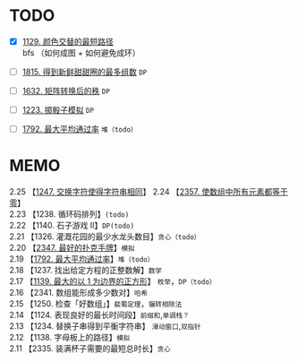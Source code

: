 
#  TODO
- [x] [1129. 颜色交替的最短路径](https://leetcode.cn/problems/shortest-path-with-alternating-colors/submissions/)  
        bfs （如何成图 + 如何避免成环）
- [ ] [1815. 得到新鲜甜甜圈的最多组数](https://leetcode.cn/problems/maximum-number-of-groups-getting-fresh-donuts/) `DP`
- [ ] [1632. 矩阵转换后的秩](https://leetcode.cn/problems/rank-transform-of-a-matrix/) `DP`
- [ ] [1223. 掷骰子模拟](https://leetcode.cn/problems/dice-roll-simulation/) `DP`  
- [ ] [1792. 最大平均通过率](https://leetcode.cn/problems/maximum-average-pass-ratio/) `堆（todo）`   


# MEMO
2.25 【[1247. 交换字符使得字符串相同](./everyday/1247.%20%E4%BA%A4%E6%8D%A2%E5%AD%97%E7%AC%A6%E4%BD%BF%E5%BE%97%E5%AD%97%E7%AC%A6%E4%B8%B2%E7%9B%B8%E5%90%8C.js)】
2.24 【[2357. 使数组中所有元素都等于零](./everyday/2357.%20%E4%BD%BF%E6%95%B0%E7%BB%84%E4%B8%AD%E6%89%80%E6%9C%89%E5%85%83%E7%B4%A0%E9%83%BD%E7%AD%89%E4%BA%8E%E9%9B%B6.js)】   
2.23 【1238. 循环码排列】`(todo)`  
2.22 【1140. 石子游戏 II】`DP(todo)`  
2.21 【1326. 灌溉花园的最少水龙头数目】`贪心（todo）`    
2.20 【[2347. 最好的扑克手牌](./everyday/2347.%20%E6%9C%80%E5%A5%BD%E7%9A%84%E6%89%91%E5%85%8B%E6%89%8B%E7%89%8C.js)】`模拟`  
2.19 【[1792. 最大平均通过率](https://leetcode.cn/problems/maximum-average-pass-ratio/)】`堆（todo）`    
2.18 【1237. 找出给定方程的正整数解】`数学`  
2.17 【[1139. 最大的以 1 为边界的正方形](https://leetcode.cn/problems/largest-1-bordered-square/)】 `枚举`，`DP（todo）`  
2.16 【2341. 数组能形成多少数对】`哈希`  
2.15 【1250. 检查「好数组」】`裴蜀定理`，`辗转相除法`  
2.14 【1124. 表现良好的最长时间段】`前缀和`,`单调栈？`  
2.13 【1234. 替换子串得到平衡字符串】 `滑动窗口`,`双指针`   
2.12 【1138. 字母板上的路径】`模拟`   
2.11 【2335. 装满杯子需要的最短总时长】`贪心`   
